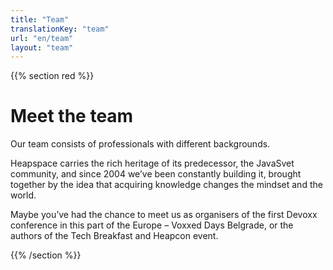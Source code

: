 ```yaml
---
title: "Team"
translationKey: "team"
url: "en/team"
layout: "team"
---
```


{{% section red %}}
# Meet the team

Our team consists of professionals with different backgrounds.

Heapspace carries the rich heritage of its predecessor, the JavaSvet community, and since 2004 we’ve been constantly building it, brought together by the idea that acquiring knowledge changes the mindset and the world.

Maybe you’ve had the chance to meet us as organisers of the first Devoxx conference in this part of the Europe – Voxxed Days Belgrade, or the authors of the Tech Breakfast and Heapcon event.

{{% /section %}}
